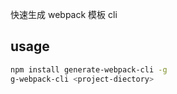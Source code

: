 快速生成 webpack 模板 cli
## usage
```bash
npm install generate-webpack-cli -g
g-webpack-cli <project-diectory>
```
